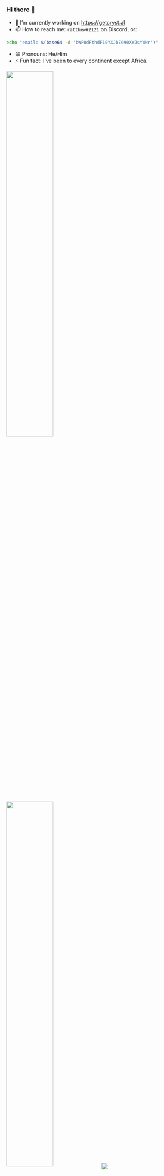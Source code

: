 ### Hi there 👋
- 🔭 I’m currently working on https://getcryst.al
- 📫 How to reach me: `ratthew#2121` on Discord, or:
```bash
echo "email: $(base64 -d 'bWF0dFthdF10YXJbZG90XWJsYWNr')"
```
- 😄 Pronouns: He/Him
- ⚡ Fun fact: I've been to every continent except Africa.

<img align="center" width="50%" src="https://github-readme-stats.vercel.app/api?username=SomethingGeneric&theme=dark&show_icons=true)">
<img align="center" width="50%" src="https://github-readme-streak-stats.herokuapp.com/?user=SomethingGeneric&theme=dark">
<a href="https://ko-fi.com/L3L5DW71M"><img align="center" src="https://ko-fi.com/img/githubbutton_sm.svg"></a>
